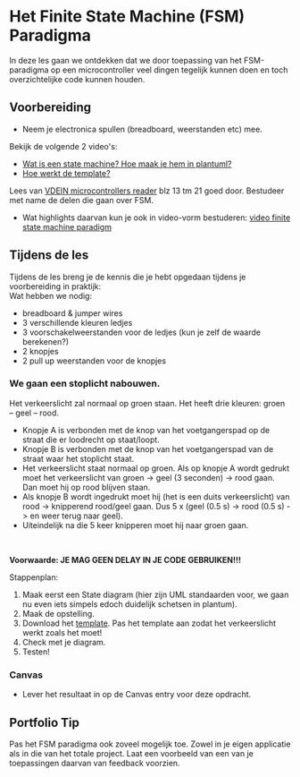 # Het Finite State Machine (FSM) Paradigma

In deze les gaan we ontdekken dat we door toepassing van het FSM-paradigma op een microcontroller veel dingen tegelijk kunnen doen en toch overzichtelijke code kunnen houden.

## Voorbereiding

- Neem je electronica spullen (breadboard, weerstanden etc) mee.   

Bekijk de volgende 2 video's:  
- [Wat is een state machine? Hoe maak je hem in plantuml?](https://www.youtube.com/watch?v=Irhl5QKDWZE)  
- [Hoe werkt de template?](https://www.youtube.com/watch?v=zFO99KqmScI)  

Lees van [VDEIN microcontrollers reader](https://github.com/HU-TI-DEV/TI-S2/blob/main/hardware-interfacing/pdfs/2017-2018-VDEIN-micro-controllers-reader.pdf) blz 13 tm 21 goed door. Bestudeer met name de delen die gaan over FSM.
- Wat highlights daarvan kun je ook in video-vorm bestuderen: [video finite state machine paradigm](https://www.youtube.com/watch?v=xMtzhGA3vIc)

## Tijdens de les

Tijdens de les breng je de kennis die je hebt opgedaan tijdens je voorbereiding in praktijk:<br>
Wat hebben we nodig:
- breadboard & jumper wires <br>
- 3 verschillende kleuren ledjes<br>
- 3 voorschakelweerstanden voor de ledjes (kun je zelf de waarde berekenen?)<br>
- 2 knopjes<br>
- 2 pull up weerstanden voor de knopjes<br>

### We gaan een stoplicht nabouwen. <br>
Het verkeerslicht zal normaal op groen staan. Het heeft drie kleuren: groen – geel – rood. 
- 	Knopje A is verbonden met de knop van het voetgangerspad op de straat die er loodrecht op staat/loopt.
- 	Knopje B is verbonden met de knop van het voetgangerspad van de straat waar het stoplicht staat.
- 	Het verkeerslicht staat normaal op groen. Als op knopje A wordt gedrukt moet het verkeerslicht van groen -> geel (3 seconden) -> rood gaan. Dan moet hij op rood blijven staan.
- 	Als knopje B wordt ingedrukt moet hij (het is een duits verkeerslicht) van rood -> knipperend rood/geel gaan. Dus 5 x (geel (0.5 s) -> rood (0.5 s) -> en weer terug naar geel).
- 	Uiteindelijk na die 5 keer knipperen moet hij naar groen gaan. 
<br>

**Voorwaarde: JE MAG GEEN DELAY IN JE CODE GEBRUIKEN!!!**

Stappenplan:

1) Maak eerst een State diagram (hier zijn UML standaarden voor, we gaan nu even iets simpels edoch duidelijk schetsen in plantum).
2) Maak de opstelling.
3) Download het [template](./files/template.ino). Pas het template aan zodat het verkeerslicht werkt zoals het moet!
4) Check met je diagram.
5) Testen!  



### Canvas
- Lever het resultaat in op de Canvas entry voor deze opdracht.   

## Portfolio Tip
Pas het FSM paradigma ook zoveel mogelijk toe. Zowel in je eigen applicatie als in die van het totale project. Laat een voorbeeld van een van je toepassingen daarvan van feedback voorzien.
